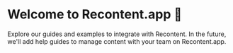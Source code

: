 # Welcome to Recontent.app 🚀

Explore our guides and examples to integrate with Recontent. In the future, we'll add help guides to manage content with your team on Recontent.app.

